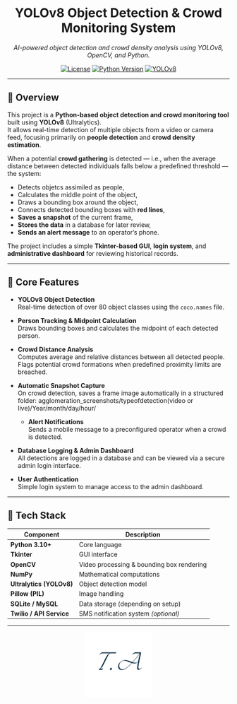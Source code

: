<div align="center">
  <h1>YOLOv8 Object Detection & Crowd Monitoring System</h1>
  <p><em>AI-powered object detection and crowd density analysis using YOLOv8, OpenCV, and Python.</em></p>

  <p>
    <a href="https://github.com/yourusername/your-repo-name"><img src="https://img.shields.io/github/license/TiagoAlves191/DPAR" alt="License"></a>
    <a href="#"><img src="https://img.shields.io/badge/Python-3.10+-blue.svg" alt="Python Version"></a>
    <a href="#"><img src="https://img.shields.io/badge/YOLOv8-Detection-success" alt="YOLOv8"></a>
  </p>
</div>

---

## 📖 Overview

This project is a **Python-based object detection and crowd monitoring tool** built using **YOLOv8** (Ultralytics).  
It allows real-time detection of multiple objects from a video or camera feed, focusing primarily on **people detection** and **crowd density estimation**.

When a potential **crowd gathering** is detected — i.e., when the average distance between detected individuals falls below a predefined threshold — the system:

- Detects objetcs assimiled as people,
- Calculates the middle point of the object,
- Draws a bounding box around the object,
- Connects detected bounding boxes with **red lines**,
- **Saves a snapshot** of the current frame,
- **Stores the data** in a database for later review,
- **Sends an alert message** to an operator’s phone.

The project includes a simple **Tkinter-based GUI**, **login system**, and **administrative dashboard** for reviewing historical records.

---

## 🧠 Core Features

- **YOLOv8 Object Detection**  
  Real-time detection of over 80 object classes using the `coco.names` file.

- **Person Tracking & Midpoint Calculation**  
  Draws bounding boxes and calculates the midpoint of each detected person.

- **Crowd Distance Analysis**  
  Computes average and relative distances between all detected people.  
  Flags potential crowd formations when predefined proximity limits are breached.

- **Automatic Snapshot Capture**  
  On crowd detection, saves a frame image automatically in a structured folder: agglomeration_screenshots/typeofdetection(video or live)/Year/month/day/hour/


  - **Alert Notifications**  
Sends a mobile message to a preconfigured operator when a crowd is detected.

- **Database Logging & Admin Dashboard**  
All detections are logged in a database and can be viewed via a secure admin login interface.

- **User Authentication**  
Simple login system to manage access to the admin dashboard.

---

## 🧩 Tech Stack

| Component | Description |
|------------|--------------|
| **Python 3.10+** | Core language |
| **Tkinter** | GUI interface |
| **OpenCV** | Video processing & bounding box rendering |
| **NumPy** | Mathematical computations |
| **Ultralytics (YOLOv8)** | Object detection model |
| **Pillow (PIL)** | Image handling |
| **SQLite / MySQL** | Data storage (depending on setup) |
| **Twilio / API Service** | SMS notification system *(optional)* |

---
<div align="center">
<img src="assets/logo.png" alt="Project Logo" width="150" />
</div>








